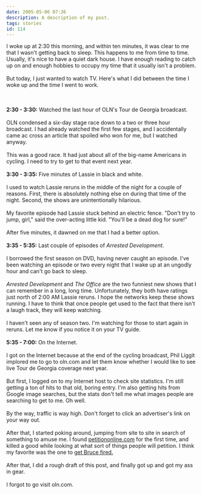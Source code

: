 ```yaml
---
date: 2005-05-06 07:36
description: A description of my post.
tags: stories
id: 114
---
```

I woke up at 2:30 this morning, and within ten minutes, it was clear to me that I wasn't getting back to sleep.  This happens to me from time to time.  Usually, it's nice to have a quiet dark house.  I have enough reading to catch up on and enough hobbies to occupy my time that it usually isn't a problem.<br />
<br />
But today, I just wanted to watch TV.  Here's what I did between the time I woke up and the time I went to work.
<!--more--><br /><br /><b>2:30 - 3:30:</b>  Watched the last hour of OLN's Tour de Georgia broadcast.  <br />
<br />
OLN condensed a six-day stage race down to a two or three hour broadcast.  I had already watched the first few stages, and I accidentally came ac cross an article that spoiled who won for me, but I watched anyway.  <br />
<br />
This was a good race.  It had just about all of the big-name Americans in cycling.  I need to try to get to that event next year.<br />
<br />
<b>3:30 - 3:35:</b>  Five minutes of Lassie in black and white.  <br />
<br />
I used to watch Lassie reruns in the middle of the night for a couple of reasons.  First, there is absolutely nothing else on during that time of the night.  Second, the shows are unintentionally hilarious.  <br />
<br />
My favorite episode had Lassie stuck behind an electric fence.  "Don't try to jump, girl," said the over-acting little kid.  "You'll be a dead dog for sure!"<br />
<br />
After five minutes, it dawned on me that I had a better option.<br />
<br />
<b>3:35 - 5:35:</b>  Last couple of episodes of <i>Arrested Development</i>.<br />
<br />
I borrowed the first season on DVD, having never caught an episode.  I've been watching an episode or two every night that I wake up at an ungodly hour and can't go back to sleep.<br />
<br />
<i>Arrested Development</i> and <i>The Office</i> are the two funniest new shows that I can remember in a long, long time.  Unfortunately, they both have ratings just north of 2:00 AM Lassie reruns.  I hope the networks keep these shows running.  I have to think that once people get used to the fact that there isn't a laugh track, they will keep watching.<br />
<br />
I haven't seen any of season two.  I'm watching for those to start again in reruns.  Let me know if you notice it on your TV guide.<br />
<br />
<b>5:35 - 7:00:</b>  On the Internet.  <br />
<br />
I got on the Internet because at the end of the cycling broadcast, Phil Liggit implored me to go to oln.com and let them know whether I would like to see live Tour de Georgia coverage next year.  <br />
<br />
But first, I logged on to my Internet host to check site statistics.  I'm still getting a ton of hits to that old, boring entry.  I'm also getting hits from Google image searches, but the stats don't tell me what images people are searching to get to me.  Oh well.<br />
<br />
By the way, traffic is way high.  Don't forget to click an advertiser's link on your way out.<br />
<br />
After that, I started poking around, jumping from site to site in search of something to amuse me.  I found <a href="http://www.petitiononline.com/petition.html" target="_blank">petitiononline.com</a> for the first time, and killed a good while looking at what sort of things people will petition.  I think my favorite was the one to <a href="http://www.petitiononline.com/ih8bruce/petition.html" target="_blank">get Bruce fired.</a><br />
<br />
After that, I did a rough draft of this post, and finally got up and got my ass in gear.<br />
<br />
I forgot to go visit oln.com.
